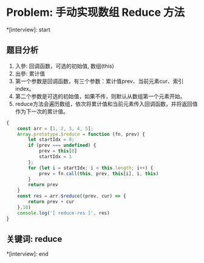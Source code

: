 # Problem: 手动实现数组 Reduce 方法

*[interview]: start
## 题目分析
1. 入參: 回调函数，可选的初始值, 数组(this)
2. 出參: 累计值
3. 第一个参数是回调函数，有三个参数：累计值prev、当前元素cur、索引index。
4. 第二个参数是可选的初始值，如果不传，则默认从数组第一个元素开始。
5. reduce方法会遍历数组，依次将累计值和当前元素传入回调函数，并将返回值作为下一次的累计值。

```js
{
    const arr = [1, 2, 3, 4, 5];
    Array.prototype.$reduce = function (fn, prev) {
        let startIdx = 0;
        if (prev === undefined) {
            prev = this[0]
            startIdx = 1
        };
        for (let i = startIdx; i < this.length; i++) {
            prev = fn.call(this, prev, this[i], i, this)
        }
        return prev
    }
    const res = arr.$reduce((prev, cur) => {
        return prev + cur
    },10)
    console.log('[ reduce-res ]', res)
}
```

## 关键词: reduce
*[interview]: end
